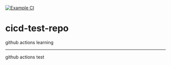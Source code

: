 [![Example CI](https://github.com/eropick/cicd-test-repo/actions/workflows/ci.yml/badge.svg)](https://github.com/eropick/cicd-test-repo/actions/workflows/ci.yml)

# cicd-test-repo
github actions learning

---
github actions test
